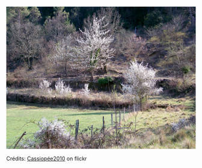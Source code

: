 ![Lina](/images/2023-01-04.jpg)

Crédits: [Cassiopée2010](https://www.flickr.com/people/cmoi30/) on flickr